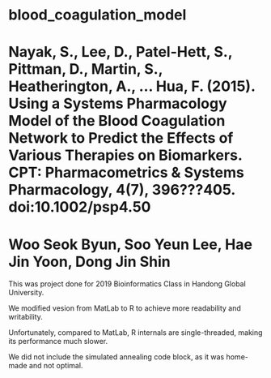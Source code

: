 # blood_coagulation_model

# Nayak, S., Lee, D., Patel-Hett, S., Pittman, D., Martin, S., Heatherington, A., … Hua, F. (2015). Using a Systems Pharmacology Model of the Blood Coagulation Network to Predict the Effects of Various Therapies on Biomarkers. CPT: Pharmacometrics & Systems Pharmacology, 4(7), 396???405. doi:10.1002/psp4.50

# Woo Seok Byun, Soo Yeun Lee, Hae Jin Yoon, Dong Jin Shin

This was project done for 2019 Bioinformatics Class in Handong Global University.

We modified vesion from MatLab to R to achieve more readability and writability.

Unfortunately, compared to MatLab, R internals are single-threaded, making its performance much slower.

We did not include the simulated annealing code block, as it was home-made and not optimal.
